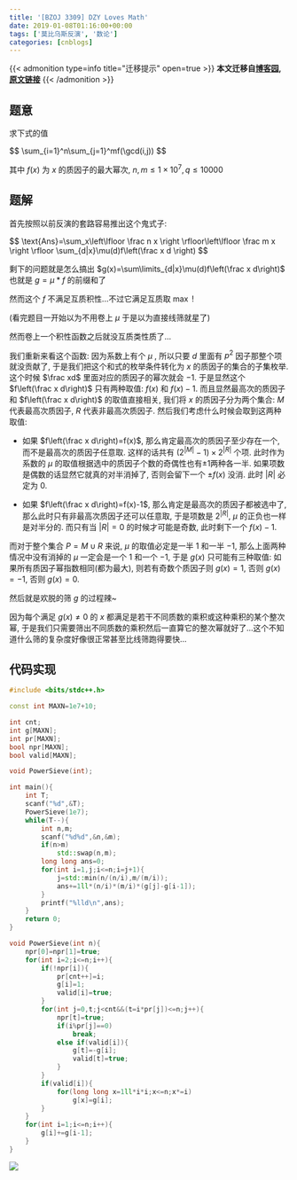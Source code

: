 ```yaml
---
title: '[BZOJ 3309] DZY Loves Math'
date: 2019-01-08T01:16:00+00:00
tags: ['莫比乌斯反演', '数论']
categories: [cnblogs]
---
```

{{< admonition type=info title="迁移提示" open=true >}}
**本文迁移自[博客园](https://rvalue.cnblogs.com), [原文链接](http://www.cnblogs.com/rvalue/archive/2019/01/08/10237045.html)**
{{< /admonition >}}

## 题意

求下式的值

<div>
$$
\sum_{i=1}^n\sum_{j=1}^mf(\gcd(i,j))
$$
</div>

其中 $f(x)$ 为 $x$ 的质因子的最大幂次, $n,m\le 1\times 10^7, q\le10000$

## 题解

首先按照以前反演的套路容易推出这个鬼式子:

<div>
$$
\text{Ans}=\sum_x\left\lfloor \frac n x \right \rfloor\left\lfloor \frac m x \right \rfloor \sum_{d|x}\mu(d)f\left(\frac x d \right)
$$
</div>

剩下的问题就是怎么搞出 $g(x)=\sum\limits_{d|x}\mu(d)f\left(\frac x d\right)$ 也就是 $g=\mu*f$ 的前缀和了

然而这个 $f$ 不满足互质积性...不过它满足互质取 $\max$ !

(看完题目一开始以为不用卷上 $\mu$ 于是以为直接线筛就星了)

然而卷上一个积性函数之后就没互质类性质了...

我们重新来看这个函数: 因为系数上有个 $\mu$ , 所以只要 $d$ 里面有 $p^2$ 因子那整个项就没贡献了, 于是我们把这个和式的枚举条件转化为 $x$ 的质因子的集合的子集枚举. 这个时候 $\frac xd$ 里面对应的质因子的幂次就会 $-1$. 于是显然这个 $f\left(\frac x d\right)$ 只有两种取值: $f(x)$ 和 $f(x)-1$. 而且显然最高次的质因子和 $f\left(\frac x d\right)$ 的取值直接相关, 我们将 $x$ 的质因子分为两个集合: $M$ 代表最高次质因子, $R$ 代表非最高次质因子. 然后我们考虑什么时候会取到这两种取值:

- 如果 $f\left(\frac x d\right)=f(x)$, 那么肯定最高次的质因子至少存在一个, 而不是最高次的质因子任意取. 这样的话共有 $(2^{|M|}-1)\times2^{|R|}$ 个项. 此时作为系数的 $\mu$ 的取值根据选中的质因子个数的奇偶性也有$\pm 1$两种各一半. 如果项数是偶数的话显然它就真的对半消掉了, 否则会留下一个 $\pm f(x)$ 没消. 此时 $|R|$ 必定为 $0$.

- 如果 $f\left(\frac x d\right)=f(x)-1$, 那么肯定是最高次的质因子都被选中了, 那么此时只有非最高次质因子还可以任意取, 于是项数是 $2^{|R|}$, $\mu$ 的正负也一样是对半分的. 而只有当 $|R|=0$ 的时候才可能是奇数, 此时剩下一个 $f(x)-1$.

而对于整个集合 $P=M\cup R$ 来说, $\mu$ 的取值必定是一半 $1$ 和一半 $-1$, 那么上面两种情况中没有消掉的 $\mu$ 一定会是一个 $1$ 和一个 $-1$, 于是 $g(x)$ 只可能有三种取值: 如果所有质因子幂指数相同(都为最大), 则若有奇数个质因子则 $g(x)=1$, 否则 $g(x)=-1$, 否则 $g(x)=0$.

然后就是欢脱的筛 $g$ 的过程辣~

因为每个满足 $g(x)\ne0$ 的 $x$ 都满足是若干不同质数的乘积或这种乘积的某个整次幂, 于是我们只需要筛出不同质数的乘积然后一直算它的整次幂就好了...这个不知道什么筛的复杂度好像很正常甚至比线筛跑得要快...

## 代码实现

```cpp
#include <bits/stdc++.h>

const int MAXN=1e7+10;

int cnt;
int g[MAXN];
int pr[MAXN];
bool npr[MAXN];
bool valid[MAXN];

void PowerSieve(int);

int main(){
	int T;
	scanf("%d",&T);
	PowerSieve(1e7);
	while(T--){
		int n,m;
		scanf("%d%d",&n,&m);
		if(n>m)
			std::swap(n,m);
		long long ans=0;
		for(int i=1,j;i<=n;i=j+1){
			j=std::min(n/(n/i),m/(m/i));
			ans+=1ll*(n/i)*(m/i)*(g[j]-g[i-1]);
		}
		printf("%lld\n",ans);
	}
	return 0;
}

void PowerSieve(int n){
	npr[0]=npr[1]=true;
	for(int i=2;i<=n;i++){
		if(!npr[i]){
			pr[cnt++]=i;
			g[i]=1;
			valid[i]=true;
		}
		for(int j=0,t;j<cnt&&(t=i*pr[j])<=n;j++){
			npr[t]=true;
			if(i%pr[j]==0)
				break;
			else if(valid[i]){
				g[t]=-g[i];
				valid[t]=true;
			}
		}
		if(valid[i]){
			for(long long x=1ll*i*i;x<=n;x*=i)
				g[x]=g[i];
		}
	}
	for(int i=1;i<=n;i++){
		g[i]+=g[i-1];
	}
}
```
![](https://pic.rvalue.moe/2021/08/02/d05a13c278441.jpg)

